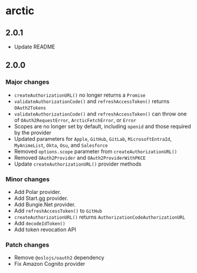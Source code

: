 # arctic

## 2.0.1

- Update README

## 2.0.0

### Major changes

- `createAuthorizationURL()` no longer returns a `Promise`
- `validateAuthorizationCode()` and `refreshAccessToken()` returns `OAuth2Tokens`
- `validateAuthorizationCode()` and `refreshAccessToken()` can throw one of `OAuth2RequestError`, `ArcticFetchError`, or `Error`
- Scopes are no longer set by default, including `openid` and those required by the provider
- Updated parameters for `Apple`, `GitHub`, `GitLab`, `MicrosoftEntraId`, `MyAnimeList`, `Okta`, `Osu`, and `Salesforce`
- Removed `options.scope` parameter from `createAuthorizationURL()`
- Removed `OAuth2Provider` and `OAuth2ProviderWithPKCE`
- Update `createAuthorizationURL()` provider methods

### Minor changes

- Add Polar provider.
- Add Start.gg provider.
- Add Bungie.Net provider.
- Add `refreshAccessToken()` to `GitHub`
- `createAuthorizationURL()` returns `AuthorizationCodeAuthorizationURL`
- Add `decodeIdToken()`
- Add token revocation API

### Patch changes

- Remove `@oslojs/oauth2` dependency
- Fix Amazon Cognito provider
